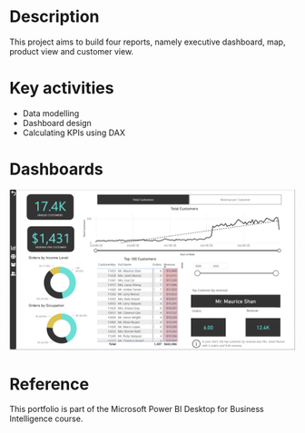 # Description
This project aims to build four reports, namely executive dashboard, map, product view and customer view.

# Key activities
- Data modelling
- Dashboard design
- Calculating KPIs using DAX

# Dashboards
![Image](https://github.com/alexzzkk/PowerBI_Portfolio/blob/main/AdventureWorks/Customer_View.jpg)


# Reference
This portfolio is part of the Microsoft Power BI Desktop for Business Intelligence course.
